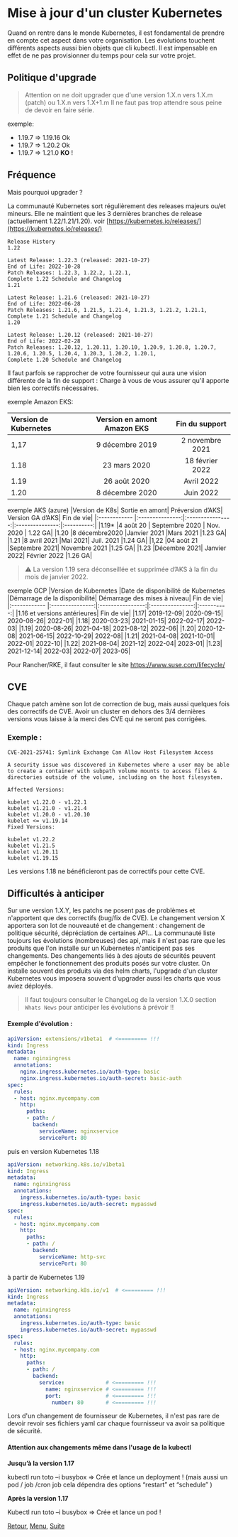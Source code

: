 # Mise à jour d'un cluster Kubernetes
Quand on rentre dans le monde Kubernetes, il est fondamental de prendre en compte cet aspect dans votre organisation. 
Les évolutions touchent différents aspects aussi bien objets que cli kubectl. 
Il est impensable en effet de ne pas provisionner du temps pour cela sur votre projet.

## Politique d'upgrade
> Attention on ne doit upgrader que d'une version 1.X.n vers 1.X.m (patch) ou 1.X.n vers 1.X+1.m
Il ne faut pas trop attendre sous peine de devoir en faire série.

exemple:  
- 1.19.7 => 1.19.16 Ok 
- 1.19.7 => 1.20.2 Ok
- 1.19.7 => 1.21.0 **KO** !

## Fréquence
Mais pourquoi upgrader ?

La communauté Kubernetes sort régulièrement des releases majeurs ou/et mineurs. Elle ne maintient que les 3 dernières branches de release (actuellement 1.22/1.21/1.20).
voir [https://kubernetes.io/releases/](https://kubernetes.io/releases/)

```
Release History 
1.22

Latest Release: 1.22.3 (released: 2021-10-27) 
End of Life: 2022-10-28 
Patch Releases: 1.22.3, 1.22.2, 1.22.1, 
Complete 1.22 Schedule and Changelog
1.21

Latest Release: 1.21.6 (released: 2021-10-27) 
End of Life: 2022-06-28 
Patch Releases: 1.21.6, 1.21.5, 1.21.4, 1.21.3, 1.21.2, 1.21.1, 
Complete 1.21 Schedule and Changelog
1.20

Latest Release: 1.20.12 (released: 2021-10-27) 
End of Life: 2022-02-28 
Patch Releases: 1.20.12, 1.20.11, 1.20.10, 1.20.9, 1.20.8, 1.20.7, 1.20.6, 1.20.5, 1.20.4, 1.20.3, 1.20.2, 1.20.1, 
Complete 1.20 Schedule and Changelog
```

Il faut parfois se rapprocher de votre fournisseur qui aura une vision différente de la fin de support :
Charge à vous de vous assurer qu'il apporte bien les correctifs nécessaires. 

exemple Amazon EKS: 

|Version de Kubernetes|	Version en amont	Amazon EKS |Fin du support|
|:------------ |:---------------:|:----------------:|
|1,17	                |9 décembre 2019	|    2 novembre 2021|
|1.18	                |23 mars 2020	   |18 février 2022|
|1.19	                |26 août 2020	   |   Avril 2022|
|1.20	                |8 décembre 2020|	      Juin 2022|


exemple AKS (azure)
|Version de K8s|	Sortie en amont|	Préversion d’AKS|	Version GA d’AKS|	Fin de vie|
|:------------ |:---------------:|:----------------:|:---------------:|:----------:|
|1.19*	       |4 août 20        |	Septembre 2020  |	Nov. 2020	      | 1.22 GA|
|1.20	  |8 décembre2020	|Janvier 2021	|Mars 2021	|1.23 GA|
|1.21	|8 avril 2021	|Mai 2021|	Juil. 2021	|1.24 GA|
|1,22	|04 août 21	|Septembre 2021|	Novembre 2021	|1.25 GA|
|1.23	|Décembre 2021|	Janvier 2022|	Février 2022	|1.26 GA|

> :warning: La version 1.19 sera déconseillée et supprimée d’AKS à la fin du mois de janvier 2022.

exemple  GCP 
|Version de Kubernetes	|Date de disponibilité de Kubernetes	|Démarrage de la disponibilité|	Démarrage des mises à niveau|	Fin de vie|
|:------------ |:---------------:|:----------------:|:---------------:|:----------:|
|1.16 et versions antérieures|	Fin de vie|
|1.17|	2019-12-09|	2020-09-15|	2020-08-26|	2022-01|
|1.18|	2020-03-23|	2021-01-15|	2022-02-17|	2022-03|
|1.19|	2020-08-26|	2021-04-18|	2021-08-12|	2022-06|
|1.20|	2020-12-08|	2021-06-15|	2022-10-29|	2022-08|
|1.21|	2021-04-08|	2021-10-01|	2022-01|	2022-10|
|1.22|	2021-08-04|	2021-12|	2022-04|	2023-01|
|1.23|	2021-12-14|	2022-03|	2022-07|	2023-05|


Pour Rancher/RKE, il faut consulter le site https://www.suse.com/lifecycle/ 

## CVE
Chaque patch amène son lot de correction de bug, mais aussi quelques fois des correctifs de CVE.
Avoir un cluster en dehors des 3/4 dernières versions vous laisse à la merci des CVE qui ne seront pas corrigées.

### Exemple :
```
CVE-2021-25741: Symlink Exchange Can Allow Host Filesystem Access

A security issue was discovered in Kubernetes where a user may be able to create a container with subpath volume mounts to access files & directories outside of the volume, including on the host filesystem.

Affected Versions:

kubelet v1.22.0 - v1.22.1
kubelet v1.21.0 - v1.21.4
kubelet v1.20.0 - v1.20.10
kubelet <= v1.19.14
Fixed Versions:

kubelet v1.22.2
kubelet v1.21.5
kubelet v1.20.11
kubelet v1.19.15
```
Les versions 1.18 ne bénéficieront pas de correctifs pour cette CVE.

## Difficultés à anticiper
Sur une version 1.X.Y, les patchs ne posent pas de problèmes et n'apportent que des correctifs (bug/fix de CVE).
Le changement version X apportera son lot de nouveauté et de changement : changement de politique sécurité, dépréciation de certaines API...
La communauté liste toujours les évolutions (nombreuses) des api, mais il n'est pas rare que les produits que l'on installe sur un Kubernetes n'anticipent pas ses changements.
Des changements liés à des ajouts de sécurités peuvent empêcher le fonctionnement des produits posés sur votre cluster.
On installe souvent des produits via des helm charts, l'upgrade d'un cluster Kubernetes vous imposera souvent d'upgrader aussi les charts que vous aviez déployés.
> Il faut toujours consulter le ChangeLog de la version 1.X.0 section `Whats News` pour anticiper les évolutions à prévoir !!

#### Exemple d'évolution :

```yaml
apiVersion: extensions/v1beta1  # <========= !!!
kind: Ingress
metadata:
  name: nginxingress
  annotations:
    nginx.ingress.kubernetes.io/auth-type: basic
    nginx.ingress.kubernetes.io/auth-secret: basic-auth
spec:
  rules:
  - host: nginx.mycompany.com
    http:
      paths:
      - path: /
        backend:
          serviceName: nginxservice
          servicePort: 80
```

puis en version Kubernetes 1.18

```yaml
apiVersion: networking.k8s.io/v1beta1
kind: Ingress
metadata:
  name: nginxingress
  annotations:
    ingress.kubernetes.io/auth-type: basic
    ingress.kubernetes.io/auth-secret: mypasswd
spec:
  rules:
  - host: nginx.mycompany.com
    http:
      paths:
      - path: /
        backend:
          serviceName: http-svc
          servicePort: 80
```

à partir de Kubernetes 1.19

```yaml
apiVersion: networking.k8s.io/v1  # <========= !!!
kind: Ingress
metadata:
  name: nginxingress
  annotations:
    ingress.kubernetes.io/auth-type: basic      
    ingress.kubernetes.io/auth-secret: mypasswd 
spec:
  rules:
  - host: nginx.mycompany.com
    http:
      paths:
      - path: /
        backend:
          service:             # <========= !!!
            name: nginxservice # <========= !!!
            port:              # <========= !!!
              number: 80       # <========= !!!
```

Lors d'un changement de fournisseur de Kubernetes, il n'est pas rare de devoir revoir ses fichiers yaml car chaque fournisseur va avoir sa politique de sécurité.

#### Attention aux changements même dans l'usage de la kubectl 

**Jusqu’à la version 1.17**

kubectl run toto –i busybox  => Crée et lance un deployment !
(mais aussi un pod / job /cron job cela dépendra des options “restart” et “schedule” )

**Après la version 1.17**

Kubectl run toto –i busybox  => Crée et lance un pod !


[Retour](https://obeyler.github.io/Formation-K8S/Chapitres/NetworkPolicy.html), [Menu](https://obeyler.github.io/Formation-K8S/), [Suite](https://obeyler.github.io/Formation-K8S/Chapitres/AdmissionController.html)
